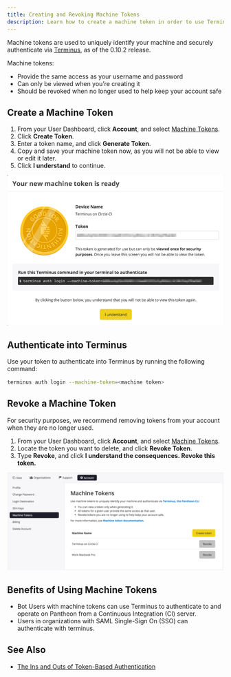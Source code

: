 ```yaml
---
title: Creating and Revoking Machine Tokens
description: Learn how to create a machine token in order to use Terminus.
---
```


Machine tokens are used to uniquely identify your machine and securely authenticate via [Terminus](https://github.com/pantheon-systems/cli#installation), as of the 0.10.2 release. 

Machine tokens:    

- Provide the same access as your username and password
- Can only be viewed when you’re creating it
- Should be revoked when no longer used to help keep your account safe

## Create a Machine Token

1. From your User Dashboard, click **Account**, and select [Machine Tokens](https://dashboard.pantheon.io/users/#account/tokens/).
2. Click **Create Token**.
3. Enter a token name, and click **Generate Token**.
4. Copy and save your machine token now, as you will not be able to view or edit it later.
5. Click **I understand** to continue.

![Machine token ready modal](/source/docs/assets/images/machine-token-ready.png)
## Authenticate into Terminus
Use your token to authenticate into Terminus by running the following command:  
```bash
terminus auth login --machine-token=<machine token>
```
## Revoke a Machine Token

For security purposes, we recommend removing tokens from your account when they are no longer used.   

1. From your User Dashboard, click **Account**, and select [Machine Tokens](https://dashboard.pantheon.io/users/#account/tokens/).
2. Locate the token you want to delete, and click **Revoke Token**.
3. Type **Revoke**, and click **I understand the consequences. Revoke this token.**

![List of machine tokens in the user dashboard](/source/docs/assets/images/user-account-machine-token-list.png)

## Benefits of Using Machine Tokens

- Bot Users with machine tokens can use Terminus to authenticate to and operate on Pantheon from a Continuous Integration (CI) server.
- Users in organizations with SAML Single-Sign On (SSO) can authenticate with terminus.

## See Also
- [The Ins and Outs of Token-Based Authentication](https://scotch.io/tutorials/the-ins-and-outs-of-token-based-authentication)
